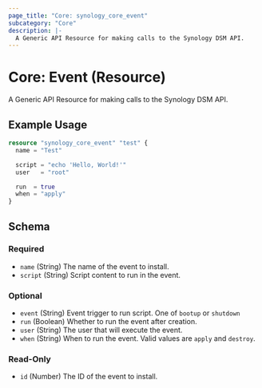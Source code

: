 ```yaml
---
page_title: "Core: synology_core_event"
subcategory: "Core"
description: |-
  A Generic API Resource for making calls to the Synology DSM API.
---
```


# Core: Event (Resource)

A Generic API Resource for making calls to the Synology DSM API.

## Example Usage

```terraform
resource "synology_core_event" "test" {
  name = "Test"

  script = "echo 'Hello, World!'"
  user   = "root"

  run  = true
  when = "apply"
}
```

<!-- schema generated by tfplugindocs -->
## Schema

### Required

- `name` (String) The name of the event to install.
- `script` (String) Script content to run in the event.

### Optional

- `event` (String) Event trigger to run script. One of `bootup` or `shutdown`
- `run` (Boolean) Whether to run the event after creation.
- `user` (String) The user that will execute the event.
- `when` (String) When to run the event. Valid values are `apply` and `destroy`.

### Read-Only

- `id` (Number) The ID of the event to install.